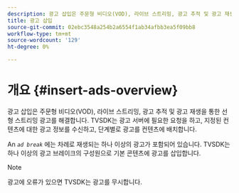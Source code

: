 ```yaml
---
description: 광고 삽입은 주문형 비디오(VOD), 라이브 스트리밍, 광고 추적 및 광고 재생을 통한 선형 스트리밍 광고를 해결합니다. TVSDK는 광고 서버에 필요한 요청을 하고, 지정된 컨텐츠에 대한 광고 정보를 수신하고, 단계별로 광고를 컨텐츠에 배치합니다.
title: 광고 삽입
source-git-commit: 02ebc3548a254b2a6554f1ab34afbb3ea5f09bb8
workflow-type: tm+mt
source-wordcount: '129'
ht-degree: 0%

---
```


# 개요 {#insert-ads-overview}

광고 삽입은 주문형 비디오(VOD), 라이브 스트리밍, 광고 추적 및 광고 재생을 통한 선형 스트리밍 광고를 해결합니다. TVSDK는 광고 서버에 필요한 요청을 하고, 지정된 컨텐츠에 대한 광고 정보를 수신하고, 단계별로 광고를 컨텐츠에 배치합니다.

An *`ad break`* 에는 차례로 재생되는 하나 이상의 광고가 포함되어 있습니다. TVSDK는 하나 이상의 광고 브레이크의 구성원으로 기본 콘텐츠에 광고를 삽입합니다.

>[!NOTE]
>
>광고에 오류가 있으면 TVSDK는 광고를 무시합니다.

